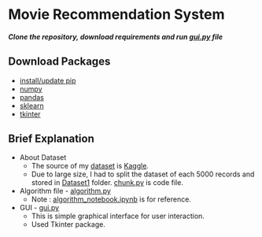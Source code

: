 # Movie Recommendation System


##### Clone the repository, download requirements and run [gui.py](https://github.com/ankithkumar99/Movie-Recommendation-System/blob/master/gui.py) file

## Download Packages
* [install/update pip](https://pypi.org/project/pip/)
* [numpy](https://pypi.org/project/numpy/)
* [pandas](https://pypi.org/project/pandas/)
* [sklearn](https://pypi.org/project/sklearn/)
* [tkinter](https://pypi.org/project/tkinter-temps/)


## Brief Explanation
* About Dataset
  * The source of my [dataset](https://github.com/ankithkumar99/Movie-Recommendation-System/blob/master/IMDb%20movies.csv) is [Kaggle](https://www.kaggle.com/).
  * Due to large size, I had to split the dataset of each 5000 records and stored in [Dataset1](https://github.com/ankithkumar99/Movie-Recommendation-System/tree/master/Dataset1) folder. [chunk.py](https://github.com/ankithkumar99/Movie-Recommendation-System/tree/master/chunk.py) is code file.
* Algorithm file - [algorithm.py](https://github.com/ankithkumar99/Movie-Recommendation-System/tree/master/algorithm.py)
  * Note : [algorithm_notebook.ipynb](https://github.com/ankithkumar99/Movie-Recommendation-System/tree/master/algorithm_notebook.ipynb) is for reference.
* GUI - [gui.py](https://github.com/ankithkumar99/Movie-Recommendation-System/tree/master/gui.py)
  * This is simple graphical interface for user interaction.
  * Used Tkinter package.
